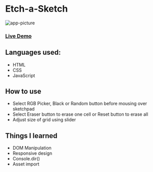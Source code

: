 # Etch-a-Sketch

![app-picture](https://github.com/bartbzd/blob/etch-a-sketch/main/img/etch-a-sketch-pic.svg)

### [Live Demo](https://bartbzd.github.io/etch-a-sketch/)

## Languages used:

- HTML
- CSS
- JavaScript

## How to use

- Select RGB Picker, Black or Random button before mousing over sketchpad
- Select Eraser button to erase one cell or Reset button to erase all
- Adjust size of grid using slider

## Things I learned

- DOM Manipulation
- Responsive design
- Console.dir()
- Asset import


